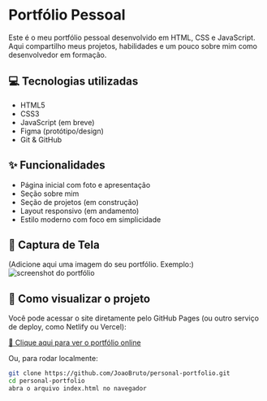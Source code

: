 # Portfólio Pessoal

Este é o meu portfólio pessoal desenvolvido em HTML, CSS e JavaScript. Aqui compartilho meus projetos, habilidades e um pouco sobre mim como desenvolvedor em formação.

## 💻 Tecnologias utilizadas

- HTML5
- CSS3
- JavaScript (em breve)
- Figma (protótipo/design)
- Git & GitHub

## ✨ Funcionalidades

- Página inicial com foto e apresentação
- Seção sobre mim
- Seção de projetos (em construção)
- Layout responsivo (em andamento)
- Estilo moderno com foco em simplicidade

## 📸 Captura de Tela

(Adicione aqui uma imagem do seu portfólio. Exemplo:)
![screenshot do portfólio](c:\Users\JoaoRodrigo\Documents\Lightshot\Screenshot_17.png)

## 🚀 Como visualizar o projeto

Você pode acessar o site diretamente pelo GitHub Pages (ou outro serviço de deploy, como Netlify ou Vercel):

[🔗 Clique aqui para ver o portfólio online](https://github.com/JoaoBruto/personal-portfolio)

Ou, para rodar localmente:

```bash
git clone https://github.com/JoaoBruto/personal-portfolio.git
cd personal-portfolio
abra o arquivo index.html no navegador